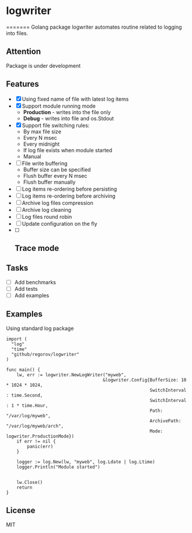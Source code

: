 # logwriter
=======
Golang package logwriter automates routine related to logging into files.

## Attention
Package is under development

## Features
- [X] Using fixed name of file with latest log items 
- [X] Support module running mode
  - **Production** - writes into the file only
  - **Debug** - writes into file and os.Stdout
- [X] Support file switching rules:
  - By max file size
  - Every N msec
  - Every midnight
  - If log file exists when module started
  - Manual
- [ ] File write buffering
  - Buffer size can be specified
  - Flush buffer every N msec
  - Flush buffer manually
- [ ] Log items re-ordering before persisting
- [ ] Log items re-ordering before archiving
- [ ] Archive log files compression
- [ ] Archive log cleaning
- [ ] Log files round robin
- [ ] Update configuration on the fly
- [ ] Trace mode
   - 

## Tasks
- [ ] Add benchmarks
- [ ] Add tests
- [ ] Add examples

## Examples

Using standard log package
```
import (
  "log"
  "time"
  "github/regorov/logwriter"
)

func main() {
	lw, err := logwriter.NewLogWriter("myweb", 
	                                 &logwriter.Config{BufferSize: 10 * 1024 * 1024, 
	                                                   SwitchInterval : time.Second,
	                                                   SwitchInterval : 1 * time.Hour,
	                                                   Path: "/var/log/myweb",
	                                                   ArchivePath: "/var/log/myweb/arch", 
	                                                   Mode: logwriter.ProductionMode}) 
	if err != nil {
		panic(err)
	}

	logger := log.New(lw, "myweb", log.Ldate | log.Ltime)
	logger.Println("Module started")
	
	
	lw.Close()
	return
}
```

## License
MIT
